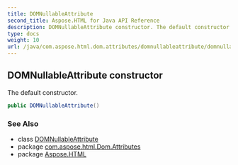 ```yaml
---
title: DOMNullableAttribute
second_title: Aspose.HTML for Java API Reference
description: DOMNullableAttribute constructor. The default constructor
type: docs
weight: 10
url: /java/com.aspose.html.dom.attributes/domnullableattribute/domnullableattribute/
---
```

## DOMNullableAttribute constructor

The default constructor.

```java
public DOMNullableAttribute()
```

### See Also

* class [DOMNullableAttribute](../)
* package [com.aspose.html.Dom.Attributes](../../domnullableattribute/)
* package [Aspose.HTML](../../../)
